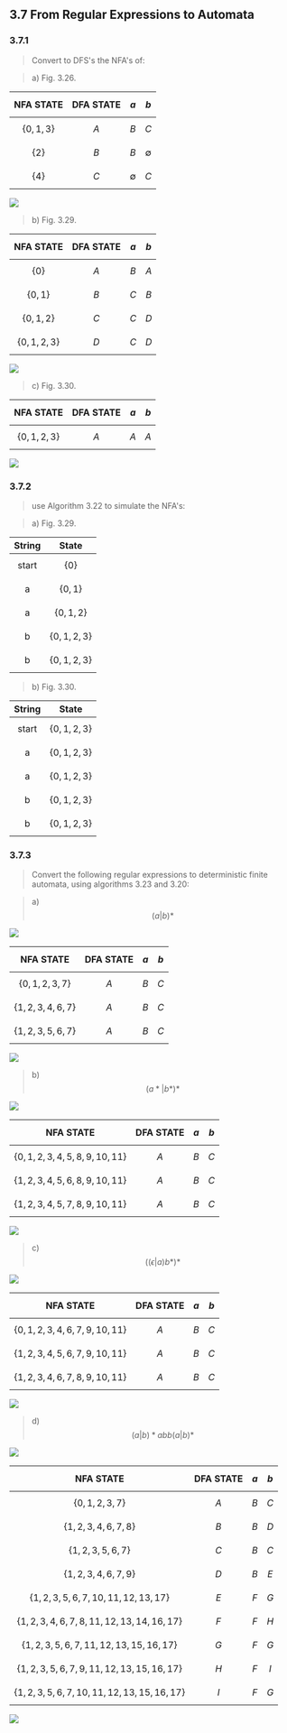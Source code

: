 ## 3.7 From Regular Expressions to Automata


### 3.7.1

> Convert to DFS's the NFA's of:

> a) Fig. 3.26.

| NFA STATE | DFA STATE | $$a$$ | $$b$$ |
|:---------:|:---------:|:-----:|:-----:|
|$$\{0,1,3\}$$|$$A$$|$$B$$|$$C$$|
|$$\{2\}$$|$$B$$|$$B$$|$$\emptyset$$|
|$$\{4\}$$|$$C$$|$$\emptyset$$|$$C$$|

![](./img/3.7.1.a.png)

> b) Fig. 3.29.

| NFA STATE | DFA STATE | $$a$$ | $$b$$ |
|:---------:|:---------:|:-----:|:-----:|
|$$\{0\}$$|$$A$$|$$B$$|$$A$$|
|$$\{0, 1\}$$|$$B$$|$$C$$|$$B$$|
|$$\{0, 1, 2\}$$|$$C$$|$$C$$|$$D$$|
|$$\{0, 1, 2, 3\}$$|$$D$$|$$C$$|$$D$$|

![](./img/3.7.1.b.png)

> c) Fig. 3.30.

| NFA STATE | DFA STATE | $$a$$ | $$b$$ |
|:---------:|:---------:|:-----:|:-----:|
|$$\{0, 1, 2, 3\}$$|$$A$$|$$A$$|$$A$$|

![](./img/3.7.1.c.png)

### 3.7.2

> use Algorithm 3.22 to simulate the NFA's:

> a) Fig. 3.29.

| String | State |
|:------:|:-----:|
| start | $$\{0\}$$ |
| a | $$\{0, 1\}$$ |
| a | $$\{0, 1, 2\}$$ |
| b | $$\{0, 1, 2, 3\}$$ |
| b | $$\{0, 1, 2, 3\}$$ |

> b) Fig. 3.30.

| String | State |
|:------:|:-----:|
| start | $$\{0, 1, 2, 3\}$$ |
| a | $$\{0, 1, 2, 3\}$$ |
| a | $$\{0, 1, 2, 3\}$$ |
| b | $$\{0, 1, 2, 3\}$$ |
| b | $$\{0, 1, 2, 3\}$$ |

### 3.7.3

> Convert the following regular expressions to deterministic finite automata, using algorithms 3.23 and 3.20:

> a) $$(a|b)*$$

![](./img/3.7.3.a.nfa.png)

| NFA STATE | DFA STATE | $$a$$ | $$b$$ |
|:---------:|:---------:|:-----:|:-----:|
|$$\{0, 1, 2, 3, 7\}$$|$$A$$|$$B$$|$$C$$|
|$$\{1, 2, 3, 4, 6, 7\}$$|$$A$$|$$B$$|$$C$$|
|$$\{1, 2, 3, 5, 6, 7\}$$|$$A$$|$$B$$|$$C$$|

![](./img/3.7.3.a.dfa.png)

> b) $$(a*|b*)*$$

![](./img/3.7.3.b.nfa.png)

| NFA STATE | DFA STATE | $$a$$ | $$b$$ |
|:---------:|:---------:|:-----:|:-----:|
|$$\{0,1,2,3,4,5,8,9,10,11\}$$|$$A$$|$$B$$|$$C$$|
|$$\{1,2,3,4,5,6,8,9,10,11\}$$|$$A$$|$$B$$|$$C$$|
|$$\{1,2,3,4,5,7,8,9,10,11\}$$|$$A$$|$$B$$|$$C$$|

![](./img/3.7.3.b.dfa.png)

> c) $$((\epsilon|a)b*)*$$

![](./img/3.7.3.c.nfa.png)

| NFA STATE | DFA STATE | $$a$$ | $$b$$ |
|:---------:|:---------:|:-----:|:-----:|
|$$\{0,1,2,3,4,6,7,9,10,11\}$$|$$A$$|$$B$$|$$C$$|
|$$\{1,2,3,4,5,6,7,9,10,11\}$$|$$A$$|$$B$$|$$C$$|
|$$\{1,2,3,4,6,7,8,9,10,11\}$$|$$A$$|$$B$$|$$C$$|

![](./img/3.7.3.c.dfa.png)

> d) $$(a|b)*abb(a|b)*$$

![](./img/3.7.3.d.nfa.png)

| NFA STATE | DFA STATE | $$a$$ | $$b$$ |
|:---------:|:---------:|:-----:|:-----:|
|$$\{0,1,2,3,7\}$$|$$A$$|$$B$$|$$C$$|
|$$\{1,2,3,4,6,7,8\}$$|$$B$$|$$B$$|$$D$$|
|$$\{1,2,3,5,6,7\}$$|$$C$$|$$B$$|$$C$$|
|$$\{1,2,3,4,6,7,9\}$$|$$D$$|$$B$$|$$E$$|
|$$\{1,2,3,5,6,7,10,11,12,13,17\}$$|$$E$$|$$F$$|$$G$$|
|$$\{1,2,3,4,6,7,8,11,12,13,14,16,17\}$$|$$F$$|$$F$$|$$H$$|
|$$\{1,2,3,5,6,7,11,12,13,15,16,17\}$$|$$G$$|$$F$$|$$G$$|
|$$\{1,2,3,5,6,7,9,11,12,13,15,16,17\}$$|$$H$$|$$F$$|$$I$$|
|$$\{1,2,3,5,6,7,10,11,12,13,15,16,17\}$$|$$I$$|$$F$$|$$G$$|

![](./img/3.7.3.d.dfa.png)